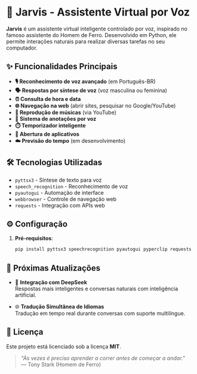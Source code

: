 # 🚀 Jarvis - Assistente Virtual por Voz

**Jarvis** é um assistente virtual inteligente controlado por voz, inspirado no famoso assistente do Homem de Ferro. Desenvolvido em Python, ele permite interações naturais para realizar diversas tarefas no seu computador.


## ✨ Funcionalidades Principais

- **🎙️ Reconhecimento de voz avançado** (em Português-BR)
- **🗣️ Respostas por síntese de voz** (voz masculina ou feminina)
- **⏰ Consulta de hora e data**
- **🌐 Navegação na web** (abrir sites, pesquisar no Google/YouTube)
- **🎵 Reprodução de músicas** (via YouTube)
- **📝 Sistema de anotações por voz**
- **⏱️ Temporizador inteligente**
- **📌 Abertura de aplicativos**
- **☁️ Previsão do tempo** (em desenvolvimento)

## 🛠️ Tecnologias Utilizadas

- `pyttsx3` - Síntese de texto para voz
- `speech_recognition` - Reconhecimento de voz
- `pyautogui` - Automação de interface
- `webbrowser` - Controle de navegação web
- `requests` - Integração com APIs web

## ⚙️ Configuração

1. **Pré-requisitos**:
   ```bash
   pip install pyttsx3 speechrecognition pyautogui pyperclip requests pause pyaudio

## 🌟 Próximas Atualizações


- 🤖 **Integração com DeepSeek**  
  Respostas mais inteligentes e conversas naturais com inteligência artificial.

- 🌐 **Tradução Simultânea de Idiomas**  
  Tradução em tempo real durante conversas com suporte multilíngue.

## 📜 Licença  

Este projeto está licenciado sob a licença **MIT**.


> *"Às vezes é preciso aprender a correr antes de começar a andar."*  
> — Tony Stark (Homem de Ferro)  

